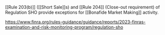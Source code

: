 
[[Rule 203(b)]] ([[Short Sale]]s) and [[Rule 204]] (Close-out requirement) of Regulation SHO provide exceptions for [[Bonafide Market Making]] activity.

https://www.finra.org/rules-guidance/guidance/reports/2023-finras-examination-and-risk-monitoring-program/regulation-sho
